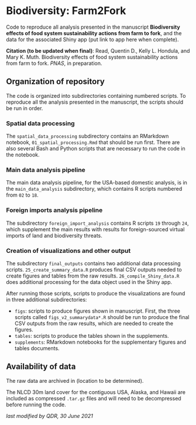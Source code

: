 # Biodiversity: Farm2Fork

Code to reproduce all analysis presented in the manuscript **Biodiversity effects of food system sustainability actions from farm to fork**, and the data for the associated Shiny app (put link to app here when complete).

**Citation (to be updated when final)**: Read, Quentin D., Kelly L. Hondula, and Mary K. Muth. Biodiversity effects of food system sustainability actions from farm to fork. *PNAS*, in preparation.

## Organization of repository

The code is organized into subdirectories containing numbered scripts. To reproduce all the analysis presented in the manuscript, the scripts should be run in order.

### Spatial data processing

The `spatial_data_processing` subdirectory contains an RMarkdown notebook, `01_spatial_processing.Rmd` that should be run first. There are also several Bash and Python scripts that are necessary to run the code in the notebook.

### Main data analysis pipeline

The main data analysis pipeline, for the USA-based domestic analysis, is in the `main_data_analysis` subdirectory, which contains R scripts numbered from `02` to `18`.

### Foreign imports analysis pipeline

The subdirectory `foreign_import_analysis` contains R scripts `19` through `24`, which supplement the main results with results for foreign-sourced virtual imports of land and biodiversity threats.

### Creation of visualizations and other output

The subdirectory `final_outputs` contains two additional data processing scripts. `25_create_summary_data.R` produces final CSV outputs needed to create figures and tables from the raw results. `26_compile_Shiny_data.R` does additional processing for the data object used in the Shiny app.

After running those scripts, scripts to produce the visualizations are found in three additional subdirectories:

- `figs`: scripts to produce figures shown in manuscript. First, the three scripts called `figs_v2_summarydata*.R` should be run to produce the final CSV outputs from the raw results, which are needed to create the figures.
- `tables`: scripts to produce the tables shown in the supplements.
- `supplements`: RMarkdown notebooks for the supplementary figures and tables documents.

## Availability of data

The raw data are archived in (location to be determined).

The NLCD 30m land cover for the contiguous USA, Alaska, and Hawaii are included as compressed `.tar.gz` files and will need to be decompressed before running the code.

*last modified by QDR, 30 June 2021*
